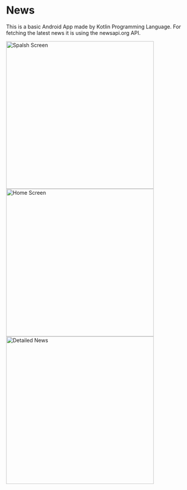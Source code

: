 # News
This is a basic Android App made by Kotlin Programming Language. For fetching the latest news it is using the newsapi.org API.

<img src='https://github.com/AnikAdhikari7/News/assets/90562982/0322cc7d-9e02-4b3b-baa1-d53591a9373e' alt='Spalsh Screen' height=400px weidth=298px/>
<img src='https://github.com/AnikAdhikari7/News/assets/90562982/d8c7df4a-864f-4f4a-a0ba-f26266661fdc' alt='Home Screen' height=400px weidth=298px/>
<img src='https://github.com/AnikAdhikari7/News/assets/90562982/1aaa3fb6-3c0f-466b-ba27-5bc9a4bd253a' alt='Detailed News' height=400px weidth=298px/>

